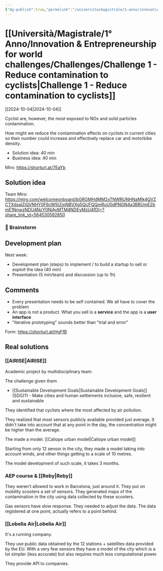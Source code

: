```yaml
---
{"dg-publish":true,"permalink":"/universita/magistrale/1-anno/innovation-and-entrepreneurship-for-world-challenges/challenges/challenge-1-reduce-contamination-to-cyclists/"}
---
```



# [[Università/Magistrale/1° Anno/Innovation & Entrepreneurship for world challenges/Challenges/Challenge 1 - Reduce contamination to cyclists\|Challenge 1 - Reduce contamination to cyclists]]

[[2024-10-04\|2024-10-04]]

Cyclist are, however, the most exposed to NOx and solid particles contamination.

How might we reduce the contamination effects on cyclists in current cities so their number could increase and effectively replace car and motorbike density.

- Solution idea: 40 min
- Business idea: 40 min

Miro: https://shorturl.at/7EaYb

## Solution idea

Team Miro: https://miro.com/welcomeonboard/bGRGMHdMM2xTNWRUNHNaMlk4QVZCTXdsalZiQVNHY0F6cW5tZmNBVXg5QUFQQmRuU0dPNGN4a3BRUmE2bmE1NnwzNDU4NzY0NjAyMTM4NDEyMzU4fDI=?share_link_id=564530592850



### 🧠 Brainstorm







## Development plan


Next week:
- Development plan (steps) to implement / to build a startup to sell or exploit the idea (40 min)
- Presentation (5 min/team) and discussion (up to 1h)

## Comments

- Every presentation needs to be self contained. We all have to cover the problem
- An app is not a product. What you sell is a **service** and the app is a **user interface**
- "Iterative prototyping" sounds better than "trial and error"

Form: https://shorturl.at/HgFfB

## Real solutions

### [[AIRISE\|AIRISE]]

Academic project by multidisciplinary team.

The challenge given them
- [[Sustainable Development Goals\|Sustainable Development Goals]] (SDG)11 - Make cities and human settlements inclusive, safe, resilient and sustainable

They identified that cyclists where the most affected by air pollution.


They realized that most sensors publicly available provided just average. It didn't take into account that at any point in the day, the concentration might be higher than the average.

The made a model: [[Caliope urban model\|Caliope urban model]]

Starting from only 12 sensor in the city, they made a model taking into account winds, and other things getting to a scale of 10 metres.

The model development of such scale, it takes 3 months.

### AEP course & [[Reby\|Reby]]

They weren't allowed to work in Barcelona, just around it. They put on mobility scooters a set of sensors. They generated maps of the contamination in the city using data collected by these scooters.

Gas sensors have slow response. They needed to adjust the data. The data registered at one point, actually refers to a point behind.


### [[Lobelia Air\|Lobelia Air]]

It's a running company.

They use public data obtained by the 12 stations + satellites data provided by the EU. With a very few sensors they have a model of the city which is a lot simpler (less accurate) but also requires much less computational power. 

They provide API to companies.


